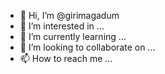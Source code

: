 - 👋 Hi, I’m @girimagadum
- 👀 I’m interested in ...
- 🌱 I’m currently learning ...
- 💞️ I’m looking to collaborate on ...
- 📫 How to reach me ...

<!---
girimagadum/girimagadum is a ✨ special ✨ repository because its `README.md` (this file) appears on your GitHub profile.
You can click the Preview link to take a look at your changes.
--->
